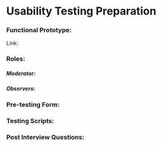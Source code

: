 # Usability Testing Preparation

### Functional Prototype:

  Link:

### Roles:

##### Moderator:

##### Observers:

### Pre-testing Form:

### Testing Scripts:


### Post Interview Questions:
